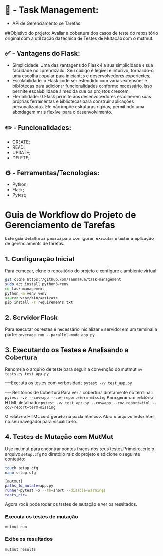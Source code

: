 # 📝 - Task Management:
- API de Gerenciamento de Tarefas

##Objetivo do projeto:
Avaliar a cobertura dos casos de teste do repositório original com a utilização da técnica de Testes de Mutação com o mutmut. 

## ✅ - Vantagens do Flask:

- Simplicidade: Uma das vantagens do Flask é a sua simplicidade e sua facilidade no aprendizado. Seu código é legivel e intuitivo, tornando-o uma escolha popular para iniciantes e desenvolvedores experientes;
- Escalabilidade: o Flask pode ser estendido com várias extensões e bibliotecas para adicionar funcionalidades conforme necessário. Isso permite escalabilidade à medida que os projetos crescem;
- Flexibilidade: O Flask permite aos desenvolvedores escolherem suas próprias ferramentas e bibliotecas para construir aplicações personalizadas. Ele não impõe estruturas rígidas, permitindo uma abordagem mais flexível para o desenvolvimento.

## ✏️ - Funcionalidades: 

- CREATE;
- READ;
- UPDATE;
- DELETE;

## ⚙️ - Ferramentas/Tecnologias:

- Python;
- Flask;
- Pytest;

# Guia de Workflow do Projeto de Gerenciamento de Tarefas

Este guia detalha os passos para configurar, executar e testar a aplicação de gerenciamento de tarefas.

## 1. Configuração Inicial

Para começar, clone o repositório do projeto e configure o ambiente virtual.

```sh 
git clone https://github.com/lannalua/task-management
sudo apt install python3-venv
cd task-management
python -m venv venv
source venv/bin/activate
pip install -r requirements.txt
```

## 2. Servidor Flask

Para executar os testes é necessário inicializar o servidor em um terminal a parte:
```coverage run --parallel-mode app.py```

## 3. Executando os Testes e Analisando a Cobertura

Renomeia o arquivo de teste para seguir a convenção do mutmut
```mv tests.py test_app.py```

---Executa os testes com verbosidade
```pytest -vv test_app.py```

--- Relatórios de Cobertura
Para ver a cobertura diretamente no terminal:
```pytest -vv --cov=app --cov-report=term-missing```
Para gerar um relatório HTML detalhado:
```pytest -vv test_app.py --cov=app --cov-report=html --cov-report=term-missing```

O relatório HTML será gerado na pasta htmlcov. Abra o arquivo index.html no seu navegador para visualizá-lo.

## 4. Testes de Mutação com MutMut

Use mutmut para encontrar pontos fracos nos seus testes.Primeiro, crie o arquivo ```setup.cfg``` no diretório raiz do projeto e adicione o seguinte conteúdo:
```sh
touch setup.cfg
nano setup.sfg
```

```sh
[mutmut]
paths_to_mutate=app.py
runner=pytest -x --tb=short --disable-warnings
tests_dir=.
```

Agora você pode rodar os testes de mutação e ver os resultados.
### Executa os testes de mutação
```mutmut run```

### Exibe os resultados
```mutmut results```
